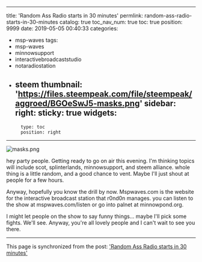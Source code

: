 
---
title: 'Random Ass Radio starts in 30 minutes'
permlink: random-ass-radio-starts-in-30-minutes
catalog: true
toc_nav_num: true
toc: true
position: 9999
date: 2019-05-05 00:40:33
categories:
- msp-waves
tags:
- msp-waves
- minnowsupport
- interactivebroadcaststudio
- notaradiostation
- steem
thumbnail: 'https://files.steempeak.com/file/steempeak/aggroed/BGOeSwJ5-masks.png'
sidebar:
    right:
        sticky: true
widgets:
    -
        type: toc
        position: right
---


![masks.png](https://files.steempeak.com/file/steempeak/aggroed/BGOeSwJ5-masks.png)

hey party people.  Getting ready to go on air this evening.  I'm thinking topics will include scot, splinterlands, minnowsupport, and steem alliance.  whole thing is a little random, and a good chance to vent.  Maybe I'll just shout at people for a few hours.  

Anyway, hopefully you know the drill by now.  Mspwaves.com is the website for the interactive broadcast station that r0nd0n manages.  you can listen to the show at mspwaves.com/listen or go into palnet at minnowpond.org.

I might let people on the show to say funny things... maybe I'll pick some fights.  We'll see.  Anyway, you're all lovely people and I can't wait to see you there.

- - -

This page is synchronized from the post: ['Random Ass Radio starts in 30 minutes'](https://steemit.com/@aggroed/random-ass-radio-starts-in-30-minutes)
